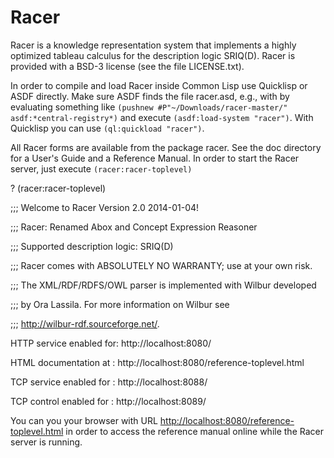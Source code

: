 Racer
=====

Racer is a knowledge representation system that implements a highly optimized tableau calculus for the description logic SRIQ(D). Racer is provided with a BSD-3 license (see the file LICENSE.txt).

In order to compile and load Racer inside Common Lisp use
Quicklisp or ASDF directly. Make sure ASDF finds the file racer.asd, e.g., with by evaluating something like `(pushnew #P"~/Downloads/racer-master/" asdf:*central-registry*)` and execute `(asdf:load-system "racer")`. With Quicklisp you can use `(ql:quickload "racer")`. 

All Racer forms are available from the package racer. See the doc directory for a User's Guide and a Reference Manual. In order to start the Racer server, just execute `(racer:racer-toplevel)`

? (racer:racer-toplevel)

;;; Welcome to Racer Version 2.0 2014-01-04! 

;;; Racer: Renamed Abox and Concept Expression Reasoner

;;; Supported description logic: SRIQ(D)

;;; Racer comes with ABSOLUTELY NO WARRANTY; use at your own risk. 

;;; The XML/RDF/RDFS/OWL parser is implemented with Wilbur developed

;;; by Ora Lassila. For more information on Wilbur see 

;;; http://wilbur-rdf.sourceforge.net/.


HTTP service enabled for: http://localhost:8080/

HTML documentation at   : http://localhost:8080/reference-toplevel.html

TCP service enabled for : http://localhost:8088/

TCP control enabled for : http://localhost:8089/

You can you your browser with URL [http://localhost:8080/reference-toplevel.html](http://localhost:8080/reference-toplevel.html) in order to access the reference manual online while the Racer server is running.
